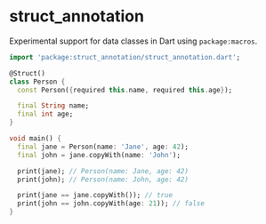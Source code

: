 # struct_annotation

Experimental support for data classes in Dart using `package:macros`.

```dart
import 'package:struct_annotation/struct_annotation.dart';

@Struct()
class Person {
  const Person({required this.name, required this.age});

  final String name;
  final int age;
}

void main() {
  final jane = Person(name: 'Jane', age: 42);
  final john = jane.copyWith(name: 'John');

  print(jane); // Person(name: Jane, age: 42)
  print(john); // Person(name: John, age: 42)

  print(jane == jane.copyWith()); // true
  print(john == john.copyWith(age: 21)); // false
}
```
